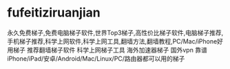 # fufeitiziruanjian
永久免费梯子,免费电脑梯子软件,世界Top3梯子,高性价比梯子软件,电脑梯子推荐,手机梯子推荐,科学上网软件,科学上网工具,翻墙方法,翻墙教程,PC/Mac/iPhone好用梯子 推荐翻墙梯子软件 科学上网梯子工具 海外加速器梯子 国外vpn 靠谱iPhone/iPad/安卓/Android/Mac/Linux/PC/路由器都可以用的梯子

